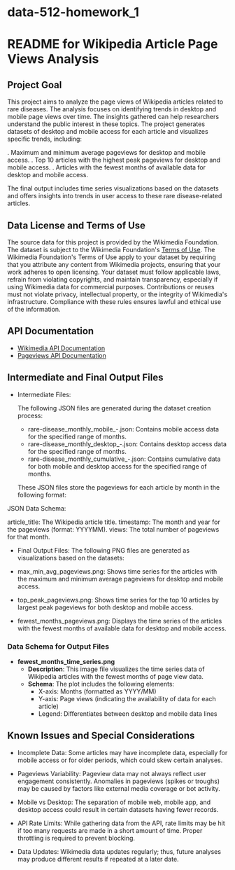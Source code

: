 # data-512-homework_1

# README for Wikipedia Article Page Views Analysis

## Project Goal
This project aims to analyze the page views of Wikipedia articles related to rare diseases. The analysis focuses on identifying trends in desktop and mobile page views over time. The insights gathered can help researchers understand the public interest in these topics. The project generates datasets of desktop and mobile access for each article and visualizes specific trends, including:

. Maximum and minimum average pageviews for desktop and mobile access.
. Top 10 articles with the highest peak pageviews for desktop and mobile access.
. Articles with the fewest months of available data for desktop and mobile access.

The final output includes time series visualizations based on the datasets and offers insights into trends in user access to these rare disease-related articles.

## Data License and Terms of Use
The source data for this project is provided by the Wikimedia Foundation. The dataset is subject to the Wikimedia Foundation's [Terms of Use](https://foundation.wikimedia.org/wiki/Terms_of_use). The Wikimedia Foundation's Terms of Use apply to your dataset by requiring that you attribute any content from Wikimedia projects, ensuring that your work adheres to open licensing. Your dataset must follow applicable laws, refrain from violating copyrights, and maintain transparency, especially if using Wikimedia data for commercial purposes. Contributions or reuses must not violate privacy, intellectual property, or the integrity of Wikimedia's infrastructure. Compliance with these rules ensures lawful and ethical use of the information.

## API Documentation
- [Wikimedia API Documentation](https://www.mediawiki.org/wiki/API:Main_page)
- [Pageviews API Documentation](https://wikimedia.org/api/rest_v1/#/Pageviews%20data/get_metrics_pageviews_data)

## Intermediate and Final Output Files
- Intermediate Files:

    The following JSON files are generated during the dataset creation process:

    - rare-disease_monthly_mobile_<startYYYYMM>-<endYYYYMM>.json: Contains mobile access data for the specified range of months.
    - rare-disease_monthly_desktop_<startYYYYMM>-<endYYYYMM>.json: Contains desktop access data for the specified range of months.
    - rare-disease_monthly_cumulative_<startYYYYMM>-<endYYYYMM>.json: Contains cumulative data for both mobile and desktop access for the specified range of months.

    These JSON files store the pageviews for each article by month in the following format:

JSON Data Schema:

article_title: The Wikipedia article title.
timestamp: The month and year for the pageviews (format: YYYYMM).
views: The total number of pageviews for that month.

- Final Output Files:
    The following PNG files are generated as visualizations based on the datasets:

- max_min_avg_pageviews.png: Shows time series for the articles with the maximum and minimum average pageviews for desktop and mobile access.

- top_peak_pageviews.png: Shows time series for the top 10 articles by largest peak pageviews for both desktop and mobile access.

- fewest_months_pageviews.png: Displays the time series of the articles with the fewest months of available data for desktop and mobile access.

### Data Schema for Output Files
- **fewest_months_time_series.png**
    - **Description**: This image file visualizes the time series data of Wikipedia articles with the fewest months of page view data.
    - **Schema**: The plot includes the following elements:
        - X-axis: Months (formatted as YYYY/MM)
        - Y-axis: Page views (indicating the availability of data for each article)
        - Legend: Differentiates between desktop and mobile data lines

## Known Issues and Special Considerations
- Incomplete Data: Some articles may have incomplete data, especially for mobile access or for older periods, which could skew certain analyses.

- Pageviews Variability: Pageview data may not always reflect user engagement consistently. Anomalies in pageviews (spikes or troughs) may be caused by factors like external media coverage or bot activity.

- Mobile vs Desktop: The separation of mobile web, mobile app, and desktop access could result in certain datasets having fewer records.

- API Rate Limits: While gathering data from the API, rate limits may be hit if too many requests are made in a short amount of time. Proper throttling is required to prevent blocking.

- Data Updates: Wikimedia data updates regularly; thus, future analyses may produce different results if repeated at a later date.

